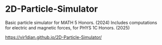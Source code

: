 # 2D-Particle-Simulator
Basic particle simulator for MATH 5 Honors. (2024)
Includes computations for electric and magnetic forces, for PHYS 1C Honors. (2025)

https://vir1dian.github.io/2D-Particle-Simulator/ 
